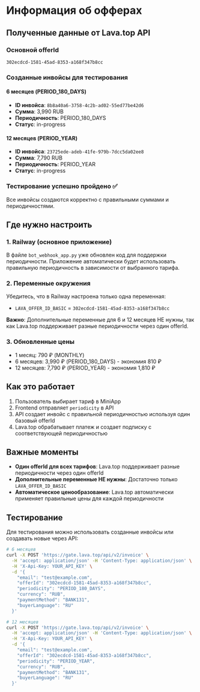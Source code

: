 # Информация об офферах

## Полученные данные от Lava.top API

### Основной offerId
```
302ecdcd-1581-45ad-8353-a168f347b8cc
```

### Созданные инвойсы для тестирования

#### 6 месяцев (PERIOD_180_DAYS)
- **ID инвойса**: `8b8a40a6-3758-4c2b-ad02-55ed77be42d6`
- **Сумма**: 3,990 RUB
- **Периодичность**: PERIOD_180_DAYS
- **Статус**: in-progress

#### 12 месяцев (PERIOD_YEAR)
- **ID инвойса**: `23725ede-adeb-41fe-979b-7dcc5da02ee8`
- **Сумма**: 7,790 RUB
- **Периодичность**: PERIOD_YEAR
- **Статус**: in-progress

### Тестирование успешно пройдено ✅
Все инвойсы создаются корректно с правильными суммами и периодичностями.

## Где нужно настроить

### 1. Railway (основное приложение)
В файле `bot_webhook_app.py` уже обновлен код для поддержки периодичности. Приложение автоматически будет использовать правильную периодичность в зависимости от выбранного тарифа.

### 2. Переменные окружения
Убедитесь, что в Railway настроена только одна переменная:
- `LAVA_OFFER_ID_BASIC` = `302ecdcd-1581-45ad-8353-a168f347b8cc`

**Важно**: Дополнительные переменные для 6 и 12 месяцев НЕ нужны, так как Lava.top поддерживает разные периодичности через один offerId.

### 3. Обновленные цены
- 1 месяц: 790 ₽ (MONTHLY)
- 6 месяцев: 3,990 ₽ (PERIOD_180_DAYS) - экономия 810 ₽
- 12 месяцев: 7,790 ₽ (PERIOD_YEAR) - экономия 1,810 ₽

## Как это работает

1. Пользователь выбирает тариф в MiniApp
2. Frontend отправляет `periodicity` в API
3. API создает инвойс с правильной периодичностью используя один базовый offerId
4. Lava.top обрабатывает платеж и создает подписку с соответствующей периодичностью

## Важные моменты

- **Один offerId для всех тарифов**: Lava.top поддерживает разные периодичности через один offerId
- **Дополнительные переменные НЕ нужны**: Достаточно только `LAVA_OFFER_ID_BASIC`
- **Автоматическое ценообразование**: Lava.top автоматически применяет правильные цены для каждой периодичности

## Тестирование

Для тестирования можно использовать созданные инвойсы или создавать новые через API:

```bash
# 6 месяцев
curl -X POST 'https://gate.lava.top/api/v2/invoice' \
  -H 'accept: application/json' -H 'Content-Type: application/json' \
  -H 'X-Api-Key: YOUR_API_KEY' \
  -d '{
    "email": "test@example.com",
    "offerId": "302ecdcd-1581-45ad-8353-a168f347b8cc",
    "periodicity": "PERIOD_180_DAYS",
    "currency": "RUB",
    "paymentMethod": "BANK131",
    "buyerLanguage": "RU"
  }'

# 12 месяцев
curl -X POST 'https://gate.lava.top/api/v2/invoice' \
  -H 'accept: application/json' -H 'Content-Type: application/json' \
  -H 'X-Api-Key: YOUR_API_KEY' \
  -d '{
    "email": "test@example.com",
    "offerId": "302ecdcd-1581-45ad-8353-a168f347b8cc",
    "periodicity": "PERIOD_YEAR",
    "currency": "RUB",
    "paymentMethod": "BANK131",
    "buyerLanguage": "RU"
  }'
```
